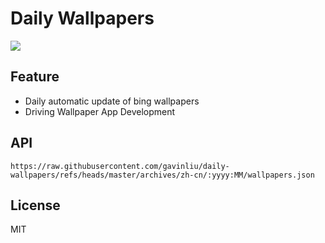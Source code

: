 # Daily Wallpapers
  
![](https://www.bing.com/th?id=OHR.BisonSprings_ZH-CN4419733534_UHD.jpg)

## Feature

- Daily automatic update of bing wallpapers
- Driving Wallpaper App Development

## API

```
https://raw.githubusercontent.com/gavinliu/daily-wallpapers/refs/heads/master/archives/zh-cn/:yyyy:MM/wallpapers.json
```

## License

MIT
  